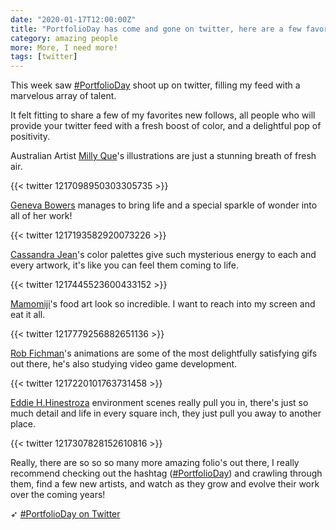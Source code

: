 ```yaml
---
date: "2020-01-17T12:00:00Z"
title: "PortfolioDay has come and gone on twitter, here are a few favorites to brighten up your feed today."
category: amazing people
more: More, I need more!
tags: [twitter]
---
```


This week saw [#PortfolioDay](https://twitter.com/hashtag/PortfolioDay) shoot up on twitter, filling my feed with a marvelous array of talent.

It felt fitting to share a few of my favorites new follows, all people who will provide your twitter feed with a fresh boost of color, and a delightful pop of positivity.

Australian Artist [Milly Que](https://www.millyque.com/)'s illustrations are just a stunning breath of fresh air.

{{< twitter 1217098950303305735 >}}

[Geneva Bowers](https://www.genevab.com/) manages to bring life and a special sparkle of wonder into all of her work!

{{< twitter 1217193582920073226 >}}

[Cassandra Jean](http://cassandrajeanart.blogspot.com/)'s color palettes give such mysterious energy to each and every artwork, it's like you can feel them coming to life.

{{< twitter 1217445523600433152 >}}

<!--more-->

[Mamomiji](https://www.instagram.com/maomomiji/)'s food art look so incredible. I want to reach into my screen and eat it all.

{{< twitter 1217779256882651136 >}}

[Rob Fichman](https://robfichman.com/about)'s animations are some of the most delightfully satisfying gifs out there, he's also studying video game development.

{{< twitter 1217220101763731458 >}}

[Eddie H.Hinestroza](https://eddiehernandez9655.artstation.com/) environment scenes really pull you in, there's just so much detail and life in every square inch, they just pull you away to another place.

{{< twitter 1217307828152610816 >}}

Really, there are so so so many more amazing folio's out there, I really recommend checking out the hashtag ([#PortfolioDay](https://twitter.com/hashtag/PortfolioDay)) and crawling through them, find a few new artists, and watch as they grow and evolve their work over the coming years!

➶ [#PortfolioDay on Twitter](https://twitter.com/hashtag/PortfolioDay)
